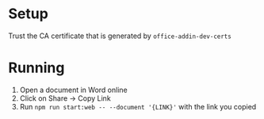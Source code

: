 # Setup
Trust the CA certificate that is generated by `office-addin-dev-certs`

# Running
1. Open a document in Word online
2. Click on Share -> Copy Link
3. Run `npm run start:web -- --document '{LINK}'` with the link you copied